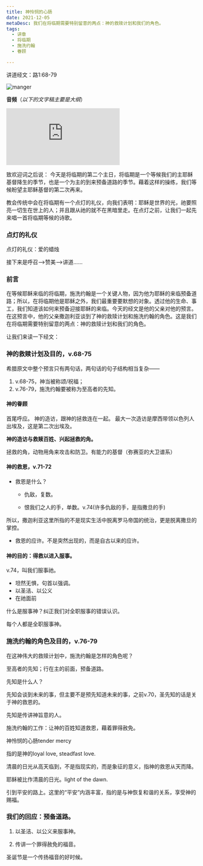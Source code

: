 ```yaml
---
title: 神怜悯的心肠
date: 2021-12-05
metaDesc: 我们在将临期需要特别留意的两点：神的救赎计划和我们的角色。
tags:
  - 讲章
  - 将临期
  - 施洗约翰
  - 眷顾

---
```


讲道经文：路1:68-79 

![manger](https://i.ibb.co/GM1YFQ6/62748-manger-thinkstockphotos-585074222-kevron2001-1200w-tn.jpg)


**音频**（*以下的文字稿主要是大纲*）
<iframe src="https://res.cloudinary.com/jeshurun/video/upload/v1638802667/audio/211205%E8%AE%B2%E9%81%93--%E7%A5%9E%E6%80%9C%E6%82%AF%E7%9A%84%E5%BF%83%E8%82%A0_j6thgm.m4a" class="resize-both" frameborder="0"></iframe>


致欢迎词之后说：
今天是将临期的第二个主日，将临期是一个等候我们的主耶稣基督降生的季节，也是一个为主的到来预备道路的季节。藉着这样的操练，我们等候盼望主耶稣基督的第二次再来。


教会传统中会在将临期有一个点灯的礼仪，向我们表明：耶稣是世界的光，祂要照亮一切生在世上的人；并且跟从祂的就不在黑暗里走。在点灯之前，让我们一起先来唱一首将临期等候的诗歌。

### 点灯的礼仪
点灯的礼仪：爱的蜡烛

接下来是呼召-->赞美-->讲道……

### 前言


在等候耶稣来临的将临期，施洗约翰是一个关键人物，因为他为耶稣的来临预备道路；所以，在将临期他是耶稣之外，我们最重要要默想的对象。透过他的生命、事工，我们知道该如何来预备迎接耶稣的来临。今天的经文是他的父亲对他的预言。在这预言中，他的父亲撒迦利亚谈到了神的救赎计划和施洗约翰的角色。这是我们在将临期需要特别留意的两点：神的救赎计划和我们的角色。

让我们来读一下经文：


### 神的救赎计划及目的，v.68-75
希腊原文中整个预言只有两句话，两句话的句子结构相当复杂——

1. v.68-75，神当被称颂/祝福；
2. v.76-79，施洗约翰要被称为至高者的先知。

#### 神的眷顾

首尾呼应。
神的造访，跟神的拯救连在一起。
最大一次造访是摩西带领以色列人出埃及，这是第二次出埃及。



**神的造访与救赎百姓、兴起拯救的角。**

拯救的角，动物用角来攻击和防卫。有能力的基督（弥赛亚的大卫谱系）

#### 神的救恩，v.71-72

- 救恩是什么？ 

  - 仇敌，复数。

  - 恨我们之人的手，单数。v.74(许多仇敌的手，是指撒旦的手)

所以，撒迦利亚这里所指的不是现实生活中脱离罗马帝国的统治，更是脱离撒旦的掌控。

- 救恩的应许。不是突然出现的，而是自古以来的应许。


#### 神的目的：得救以进入服事。

v.74，叫我们服事祂。

- 坦然无惧，句首以强调。
- 以圣洁、以公义
- 在祂面前

什么是服事神？纠正我们对全职服事的错误认识。

每个人都是全职服事神。

### 施洗约翰的角色及目的，v.76-79

在这神伟大的救赎计划中，施洗约翰是怎样的角色呢？


至高者的先知；行在主的前面，预备道路。

先知是什么人？

先知会谈到未来的事，但主要不是预先知道未来的事，之前v.70，圣先知的话是关于神的救恩的。



先知是传讲神旨意的人。



施洗约翰的工作：让神的百姓知道救恩，藉着罪得赦免。



神怜悯的心肠tender mercy

指的是神的loyal love, steadfast love. 



清晨的日光从高天临到，不是指现实的，而是象征的意义，指神的救恩从天而降。

耶稣被比作清晨的日光。light of the dawn. 



引到平安的路上。这里的“平安”内涵丰富，指的是与神恢复和谐的关系，享受神的赐福。





### 我们的回应：预备道路。
1. 以圣洁、以公义来服事神。



2. 传讲一个罪得赦免的福音。








圣诞节是一个传扬福音的好时候。


